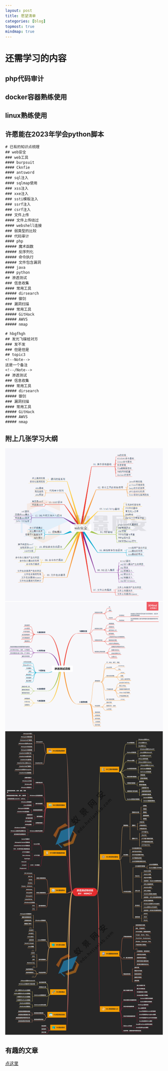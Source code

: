 ```yaml
---
layout: post
title: 愿望清单
categories: [blog]
topmost: true
mindmap: true
---
```

# 还需学习的内容
## php代码审计
## docker容器熟练使用
## linux熟练使用
## 许愿能在2023年学会python脚本

```mindmap
# 已有的知识点梳理
## web安全
### web工具
#### burpsuit
#### Cknfie
#### antsword
### sql注入
#### sqlmap使用
### xss注入
### xxe注入
### ssti模板注入
### ssrf注入
### csrf注入
### 文件上传
#### 文件上传绕过
#### webshell连接
### 弱类型的比较
### 代码审计
#### php
##### 魔术函数
##### 反序列化
##### 命令执行
##### 文件包含漏洞
#### java
#### python
## 渗透测试
### 信息收集
#### 常用工具
##### dirsearch
##### 御剑
### 漏洞扫描
#### 常用工具
##### GitHack
##### AWVS
##### nmap
```
```mindmap
# hbgfhgh
## 发光飞碟给对方
### 发不发
### 但是但是
## topic3
<!--Note-->
这是一个备注
<!--/Note-->
## 渗透测试
### 信息收集
#### 常用工具
##### dirsearch
##### 御剑
### 漏洞扫描
#### 常用工具
##### GitHack
##### AWVS
##### nmap
```

## 附上几张学习大纲
![1](/pic/web0.png)
![2](/pic/web1.png)
![3](/pic/web2.jpg)

## 有趣的文章
<a href='/pic/article.pdf'>点这里</a>